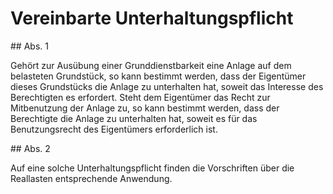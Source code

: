 # Vereinbarte Unterhaltungspflicht



\#\# Abs. 1

 Gehört zur Ausübung einer Grunddienstbarkeit eine Anlage auf dem belasteten Grundstück, so kann bestimmt werden, dass der Eigentümer dieses Grundstücks die Anlage zu unterhalten hat, soweit das Interesse des Berechtigten es erfordert. Steht dem Eigentümer das Recht zur Mitbenutzung der Anlage zu, so kann bestimmt werden, dass der Berechtigte die Anlage zu unterhalten hat, soweit es für das Benutzungsrecht des Eigentümers erforderlich ist.

\#\# Abs. 2

 Auf eine solche Unterhaltungspflicht finden die Vorschriften über die Reallasten entsprechende Anwendung. 

